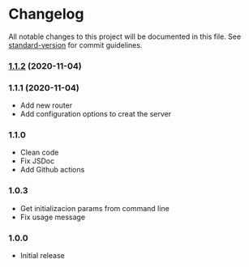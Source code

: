# Changelog

All notable changes to this project will be documented in this file. See [standard-version](https://github.com/conventional-changelog/standard-version) for commit guidelines.

### [1.1.2](https://github.com/devnetic/server/compare/v1.1.1...v1.1.2) (2020-11-04)

### 1.1.1 (2020-11-04)
- Add new router
- Add configuration options to creat the server

### 1.1.0
- Clean code
- Fix JSDoc
- Add Github actions

### 1.0.3
- Get initializacion params from command line
- Fix usage message

### 1.0.0
- Initial release
